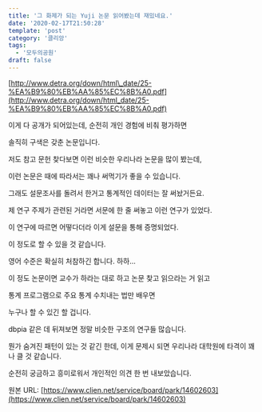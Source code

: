 ```yaml
---
title: '그 화제가 되는 Yuji 논문 읽어봤는데 재밌네요.'
date: '2020-02-17T21:50:28'
template: 'post'
category: '클리앙'
tags: 
  - '모두의공원'
draft: false
---
```


[](http://www.detra.org/down/html_date/25-%EA%B9%80%EB%AA%85%EC%8B%A0.pdf)[http://www.detra.org/down/html\_date/25-%EA%B9%80%EB%AA%85%EC%8B%A0.pdf](http://www.detra.org/down/html_date/25-%EA%B9%80%EB%AA%85%EC%8B%A0.pdf)

  

이게 다 공개가 되어있는데, 순전히 개인 경험에 비춰 평가하면

  

솔직히 구색은 갖춘 논문입니다. 

  

저도 참고 문헌 찾다보면 이런 비슷한 우리나라 논문을 많이 봤는데,

  

이런 논문은 때에 따라서는 꽤나 써먹기가 좋을 수 있습니다.

  

그래도 설문조사를 돌려서 한거고 통계적인 데이터는 잘 써놨거든요. 

  

제 연구 주제가 관련된 거라면 서문에 한 줄 써놓고 이런 연구가 있었다.

  

이 연구에 따르면 어떻다더라 이게 설문을 통해 증명되었다. 

  

이 정도로 할 수 있을 것 같습니다. 

  

영어 수준은 확실히 처참하긴 합니다. 하하...

  

이 정도 논문이면 교수가 하라는 대로 하고 논문 찾고 읽으라는 거 읽고

  

통계 프로그램으로 주요 통계 수치내는 법만 배우면

  

누구나 할 수 있긴 할 겁니다. 

  

dbpia 같은 데 뒤져보면 정말 비슷한 구조의 연구들 많습니다. 

  

뭔가 숨겨진 패턴이 있는 것 같긴 한데, 이게 문제시 되면 우리나라 대학원에 타격이 꽤나 클 것 같습니다.

  

순전히 궁금하고 흥미로워서 개인적인 의견 한 번 내보았습니다.

원본 URL: [https://www.clien.net/service/board/park/14602603](https://www.clien.net/service/board/park/14602603)